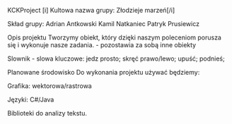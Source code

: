 KCKProject
                                   [i]    Kultowa nazwa grupy: Złodzieje marzeń[/i]

Skład grupy:
Adrian Antkowski
Kamil Natkaniec
Patryk Prusiewicz

Opis projektu
Tworzymy obiekt, który dzięki naszym poleceniom porusza się i wykonuje nasze zadania. - pozostawia za sobą inne obiekty

Slownik - slowa kluczowe:
jedz prosto;
skręć prawo/lewo;
upuść;
podnieś;

Planowane środowisko
Do wykonania projektu używać będziemy:

Grafika:
wektorowa/rastrowa

Języki:
C#/Java

Biblioteki do analizy tekstu.

